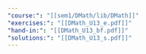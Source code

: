 ```yaml
---
"course:": "[[sem1/DMath/lib/DMath]]"
"exercises:": "[[DMath_U13_e.pdf]]"
"hand-in:": "[[DMath_U13_bf.pdf]]"
"solutions:": "[[DMath_U13_s.pdf]]"
---
```

